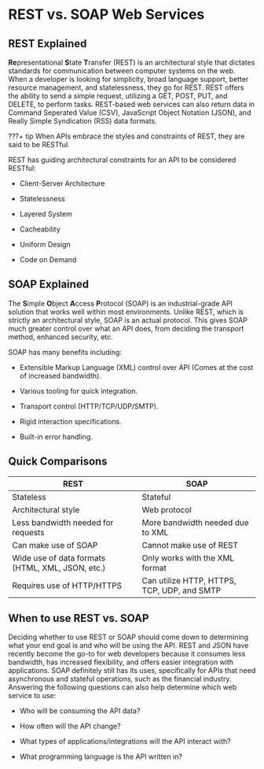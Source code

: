 # REST vs. SOAP Web Services

## REST Explained

**Re**presentational **S**tate **T**ransfer (REST) is an architectural style that dictates standards for communication between computer systems on the web.  When a developer is looking for simplicity, broad language support, better resource management, and statelessness, they go for REST.  REST offers the ability to send a simple request, utilizing a GET, POST, PUT, and DELETE, to perform tasks.  REST-based web services can also return data in Command Seperated Value (CSV), JavaScript Object Notation (JSON), and Really Simple Syndication (RSS) data formats.

???+ tip
	When APIs embrace the styles and constraints of REST, they are said to be RESTful.

REST has guiding architectural constraints for an API to be considered RESTful:

* Client-Server Architecture  

* Statelessness  

* Layered System  

* Cacheability  

* Uniform Design  

* Code on Demand  

## SOAP Explained
The **S**imple **O**bject **A**ccess **P**rotocol (SOAP) is an industrial-grade API solution that works well within most environments.  Unlike REST, which is strictly an architectural style, SOAP is an actual protocol.   This gives SOAP much greater control over what an API does, from deciding the transport method, enhanced security, etc.  

SOAP has many benefits including:  

* Extensible Markup Language (XML) control over API (Comes at the cost of increased bandwidth).

* Various tooling for quick integration.  

* Transport control (HTTP/TCP/UDP/SMTP).  

* Rigid interaction specifications.  

* Built-in error handling.

## Quick Comparisons

| REST                                             | SOAP                                 |
|--------------------------------------------------|--------------------------------------|
| Stateless                                        | Stateful                             |
| Architectural style                              | Web protocol                         |
| Less bandwidth needed for requests               | More bandwidth needed due to XML     |
| Can make use of SOAP                             | Cannot make use of REST                 |
| Wide use of data formats (HTML, XML, JSON, etc.) | Only works with the XML format       |
| Requires use of HTTP/HTTPS                             | Can utilize HTTP, HTTPS, TCP, UDP, and SMTP |

## When to use REST vs. SOAP

Deciding whether to use REST or SOAP should come down to determining what your end goal is and who will be using the API.  REST and JSON have recently become the go-to for web developers because it consumes less bandwidth, has increased flexibility, and offers easier integration with applications.  SOAP definitely still has its uses, specifically for APIs that need asynchronous and stateful operations, such as the financial industry.  Answering the following questions can also help determine which web service to use:

* Who will be consuming the API data?  

* How often will the API change?  

* What types of applications/integrations will the API interact with?  

* What programming language is the API written in?
